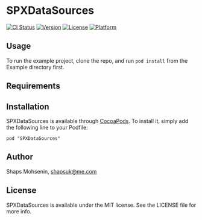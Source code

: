 # SPXDataSources

[![CI Status](http://img.shields.io/travis/shaps80/SPXDataSources.svg?style=flat)](https://travis-ci.org/shaps80/SPXDataSources)
[![Version](https://img.shields.io/cocoapods/v/SPXDataSources.svg?style=flat)](http://cocoadocs.org/docsets/SPXDataSources)
[![License](https://img.shields.io/cocoapods/l/SPXDataSources.svg?style=flat)](http://cocoadocs.org/docsets/SPXDataSources)
[![Platform](https://img.shields.io/cocoapods/p/SPXDataSources.svg?style=flat)](http://cocoadocs.org/docsets/SPXDataSources)

## Usage

To run the example project, clone the repo, and run `pod install` from the Example directory first.

## Requirements

## Installation

SPXDataSources is available through [CocoaPods](http://cocoapods.org). To install
it, simply add the following line to your Podfile:

    pod "SPXDataSources"

## Author

Shaps Mohsenin, shapsuk@me.com

## License

SPXDataSources is available under the MIT license. See the LICENSE file for more info.

